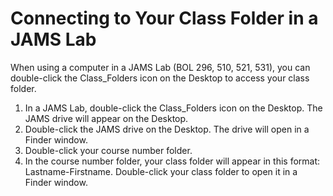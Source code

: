 # Connecting to Your Class Folder in a JAMS Lab

When using a computer in a JAMS Lab \(BOL 296, 510, 521, 531\), you can double-click the Class\_Folders icon on the Desktop to access your class folder.

1. In a JAMS Lab, double-click the Class\_Folders icon on the Desktop. The JAMS drive will appear on the Desktop.
2. Double-click the JAMS drive on the Desktop. The drive will open in a Finder window. 
3. Double-click your course number folder. 
4. In the course number folder, your class folder will appear in this format: Lastname-Firstname. Double-click your class folder to open it in a Finder window. 

